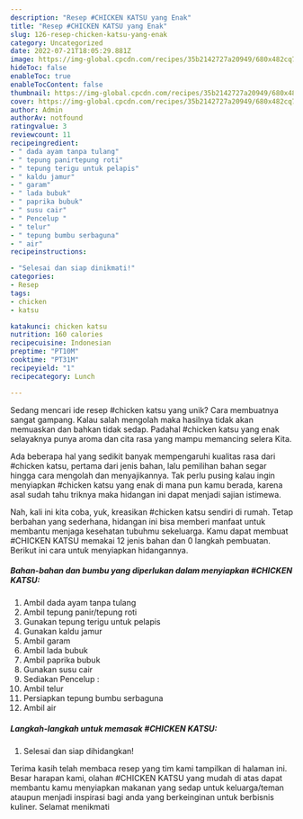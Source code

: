 ```yaml
---
description: "Resep #CHICKEN KATSU yang Enak"
title: "Resep #CHICKEN KATSU yang Enak"
slug: 126-resep-chicken-katsu-yang-enak
category: Uncategorized
date: 2022-07-21T18:05:29.881Z
image: https://img-global.cpcdn.com/recipes/35b2142727a20949/680x482cq70/chicken-katsu-foto-resep-utama.jpg
hideToc: false
enableToc: true
enableTocContent: false
thumbnail: https://img-global.cpcdn.com/recipes/35b2142727a20949/680x482cq70/chicken-katsu-foto-resep-utama.jpg
cover: https://img-global.cpcdn.com/recipes/35b2142727a20949/680x482cq70/chicken-katsu-foto-resep-utama.jpg
author: Admin
authorAv: notfound
ratingvalue: 3
reviewcount: 11
recipeingredient:
- " dada ayam tanpa tulang"
- " tepung panirtepung roti"
- " tepung terigu untuk pelapis"
- " kaldu jamur"
- " garam"
- " lada bubuk"
- " paprika bubuk"
- " susu cair"
- " Pencelup "
- " telur"
- " tepung bumbu serbaguna"
- " air"
recipeinstructions:

- "Selesai dan siap dinikmati!"
categories:
- Resep
tags:
- chicken
- katsu

katakunci: chicken katsu 
nutrition: 160 calories
recipecuisine: Indonesian
preptime: "PT10M"
cooktime: "PT31M"
recipeyield: "1"
recipecategory: Lunch

---
```





Sedang mencari ide resep #chicken katsu yang unik? Cara membuatnya sangat gampang. Kalau salah mengolah maka hasilnya tidak akan memuaskan dan bahkan tidak sedap. Padahal #chicken katsu yang enak selayaknya punya aroma dan cita rasa yang mampu memancing selera Kita.







Ada beberapa hal yang sedikit banyak mempengaruhi kualitas rasa dari #chicken katsu, pertama dari jenis bahan, lalu pemilihan bahan segar hingga cara mengolah dan menyajikannya. Tak perlu pusing kalau ingin menyiapkan #chicken katsu yang enak di mana pun kamu berada, karena asal sudah tahu triknya maka hidangan ini dapat menjadi sajian istimewa.






Nah, kali ini kita coba, yuk, kreasikan #chicken katsu sendiri di rumah. Tetap berbahan yang sederhana, hidangan ini bisa memberi manfaat untuk membantu menjaga kesehatan tubuhmu sekeluarga. Kamu dapat membuat #CHICKEN KATSU memakai 12 jenis bahan dan 0 langkah pembuatan. Berikut ini cara untuk menyiapkan hidangannya.

<!--inarticleads1-->

##### Bahan-bahan dan bumbu yang diperlukan dalam menyiapkan #CHICKEN KATSU:

1. Ambil  dada ayam tanpa tulang
1. Ambil  tepung panir/tepung roti
1. Gunakan  tepung terigu untuk pelapis
1. Gunakan  kaldu jamur
1. Ambil  garam
1. Ambil  lada bubuk
1. Ambil  paprika bubuk
1. Gunakan  susu cair
1. Sediakan  Pencelup :
1. Ambil  telur
1. Persiapkan  tepung bumbu serbaguna
1. Ambil  air




<!--inarticleads2-->

##### Langkah-langkah untuk memasak #CHICKEN KATSU:


1. Selesai dan siap dihidangkan!



Terima kasih telah membaca resep yang tim kami tampilkan di halaman ini. Besar harapan kami, olahan #CHICKEN KATSU yang mudah di atas dapat membantu kamu menyiapkan makanan yang sedap untuk keluarga/teman ataupun menjadi inspirasi bagi anda yang berkeinginan untuk berbisnis kuliner. Selamat menikmati
